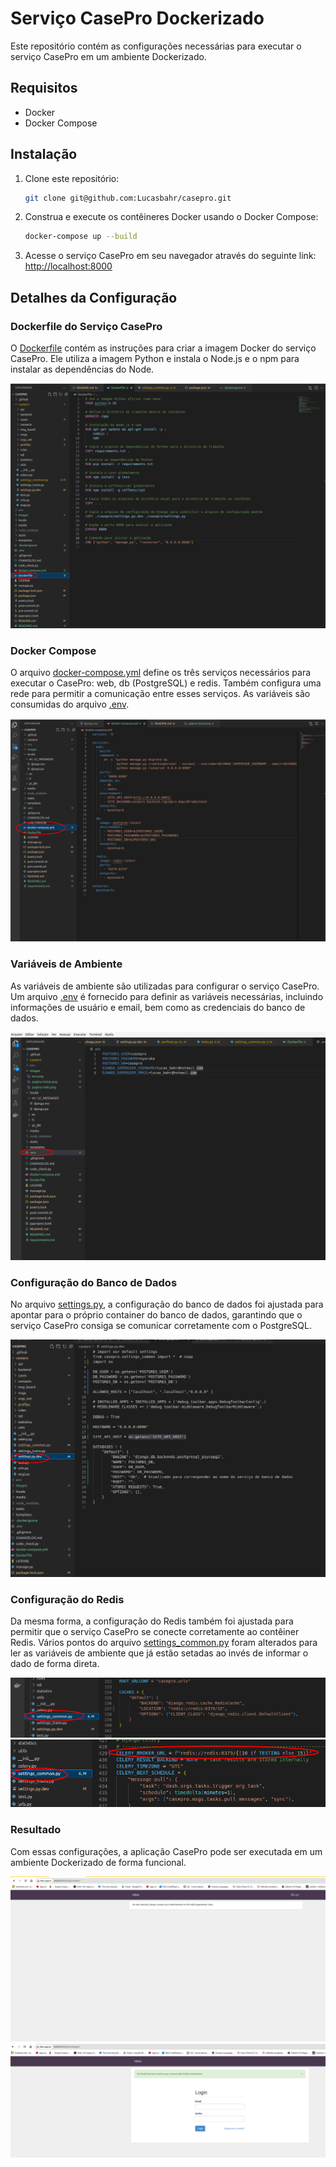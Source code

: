 # Serviço CasePro Dockerizado

Este repositório contém as configurações necessárias para executar o serviço CasePro em um ambiente Dockerizado.

## Requisitos

- Docker
- Docker Compose

## Instalação

1. Clone este repositório:

    ```bash
    git clone git@github.com:Lucasbahr/casepro.git
    ```

2. Construa e execute os contêineres Docker usando o Docker Compose:

    ```bash
    docker-compose up --build
    ```

3. Acesse o serviço CasePro em seu navegador através do seguinte link: [http://localhost:8000](http://localhost:8000)

## Detalhes da Configuração

### Dockerfile do Serviço CasePro

O [Dockerfile](Dockerfile)  contém as instruções para criar a imagem Docker do serviço CasePro. Ele utiliza a imagem Python e instala o Node.js e o npm para instalar as dependências do Node.

![Dockerfile](images/dockerfile.png)

### Docker Compose

O arquivo [docker-compose.yml](docker-compose.yml) define os três serviços necessários para executar o CasePro: web, db (PostgreSQL) e redis. Também configura uma rede para permitir a comunicação entre esses serviços. As variáveis são consumidas do arquivo [.env](.env).

![docker-compose.yml](images/docker-compose.png)

### Variáveis de Ambiente

As variáveis de ambiente são utilizadas para configurar o serviço CasePro. Um arquivo [.env](.env) é fornecido para definir as variáveis necessárias, incluindo informações de usuário e email, bem como as credenciais do banco de dados.

![.env](images/env.png)

### Configuração do Banco de Dados

No arquivo [settings.py](casepro/settings.py), a configuração do banco de dados foi ajustada para apontar para o próprio container do banco de dados, garantindo que o serviço CasePro consiga se comunicar corretamente com o PostgreSQL.

![settings.py](images/settings.png)

### Configuração do Redis

Da mesma forma, a configuração do Redis também foi ajustada para permitir que o serviço CasePro se conecte corretamente ao contêiner Redis. Vários pontos do arquivo [settings_common.py](casepro/settings_common.py) foram alterados para ler as variáveis de ambiente que já estão setadas ao invés de informar o dado de forma direta.


![settings_common.py](images/redis-cache.png)
![settings_common.py](images/celery.png)

### Resultado

Com essas configurações, a aplicação CasePro pode ser executada em um ambiente Dockerizado de forma funcional.

![Página Inicial](images/pagina%20inicial.png)
![Página Redis](images/pagina%20redis.png)
